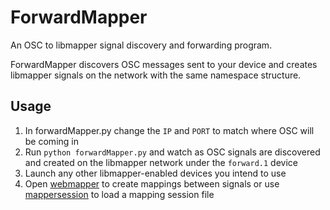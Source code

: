 # ForwardMapper
 
An OSC to libmapper signal discovery and forwarding program.

ForwardMapper discovers OSC messages sent to your device and creates libmapper signals on the network with the same namespace structure.

## Usage

1. In forwardMapper.py change the `IP` and `PORT` to match where OSC will be coming in
2. Run `python forwardMapper.py` and watch as OSC signals are discovered and created on the libmapper network under the `forward.1` device
3. Launch any other libmapper-enabled devices you intend to use
4. Open [webmapper](https://github.com/libmapper/webmapper) to create mappings between signals or use [mappersession](https://github.com/libmapper/mappersession) to load a mapping session file